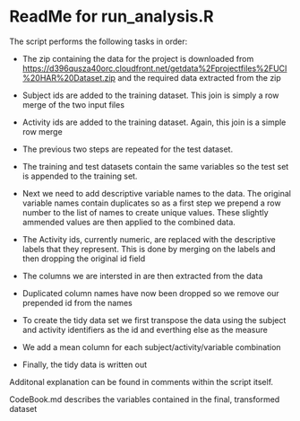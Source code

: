 # ReadMe for run_analysis.R

The script performs the following tasks in order:

* The zip containing the data for the project is downloaded from 
https://d396qusza40orc.cloudfront.net/getdata%2Fprojectfiles%2FUCI%20HAR%20Dataset.zip
and the required data extracted from the zip

* Subject ids are added to the training dataset.  This join is simply a row merge
of the two input files

* Activity ids are added to the training dataset.  Again, this join is a simple
row merge

* The previous two steps are repeated for the test dataset.

* The training and test datasets contain the same variables so the test set
is appended to the training set.

* Next we need to add descriptive variable names to the data.  The original
variable names contain duplicates so as a first step we prepend a row number to the
list of names to create unique values.  These slightly ammended values are then applied
to the combined data.

* The Activity ids, currently numeric, are replaced with the descriptive labels
that they represent.  This is done by merging on the labels and then dropping the
original id field

* The columns we are intersted in are then extracted from the data

* Duplicated column names have now been dropped so we remove our prepended id
from the names

* To create the tidy data set we first transpose the data using the subject and
activity identifiers as the id and everthing else as the measure

* We add a mean column for each subject/activity/variable combination

* Finally, the tidy data is written out

Additonal explanation can be found in comments within the script itself.

CodeBook.md describes the variables contained in the final, transformed dataset 